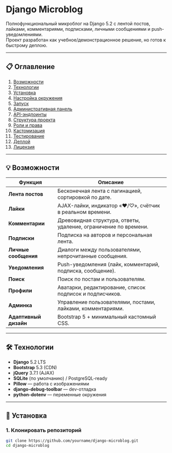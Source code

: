 # Django Microblog

Полнофункциональный микроблог на Django 5.2 с лентой постов, лайками, комментариями, подписками, личными сообщениями и push-уведомлениями.  
Проект разработан как учебное/демонстрационное решение, но готов к быстрому деплою.

---

## 📋 Оглавление
1. [Возможности](#возможности)  
2. [Технологии](#технологии)  
3. [Установка](#установка)  
4. [Настройка окружения](#настройка-окружения)  
5. [Запуск](#запуск)  
6. [Административная панель](#административная-панель)  
7. [API-эндпоинты](#api-эндпоинты)  
8. [Структура проекта](#структура-проекта)  
9. [Роли и права](#роли-и-права)  
10. [Кастомизация](#кастомизация)  
11. [Тестирование](#тестирование)  
12. [Деплой](#деплой)  
13. [Лицензия](#лицензия)

---

## 💡 Возможности
| Функция | Описание |
|---------|----------|
| **Лента постов** | Бесконечная лента с пагинацией, сортировкой по дате. |
| **Лайки** | AJAX-лайки, индикатор «♥/♡», счётчик в реальном времени. |
| **Комментарии** | Древовидная структура, ответы, удаление, ограничение по времени. |
| **Подписки** | Подписка на авторов и персональная лента. |
| **Личные сообщения** | Диалоги между пользователями, непрочитанные сообщения. |
| **Уведомления** | Push-уведомления (лайк, комментарий, подписка, сообщение). |
| **Поиск** | Поиск по постам и пользователям. |
| **Профили** | Аватарки, редактирование, список подписок и подписчиков. |
| **Админка** | Управление пользователями, постами, лайками, комментариями. |
| **Адаптивный дизайн** | Bootstrap 5 + минимальный кастомный CSS. |

---

## 🛠 Технологии
- **Django** 5.2 LTS  
- **Bootstrap** 5.3 (CDN)  
- **jQuery** 3.7.1 (AJAX)  
- **SQLite** (по умолчанию) / PostgreSQL-ready  
- **Pillow** — работа с изображениями  
- **django-debug-toolbar** — dev-отладка  
- **python-dotenv** — переменные окружения

---

## 🚀 Установка

### 1. Клонировать репозиторий
```bash
git clone https://github.com/yourname/django-microblog.git
cd django-microblog